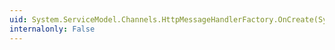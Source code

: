 ```yaml
---
uid: System.ServiceModel.Channels.HttpMessageHandlerFactory.OnCreate(System.Net.Http.HttpMessageHandler)
internalonly: False
---
```

